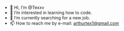 - 👋 Hi, I’m @Texxv
- 👀 I’m interested in learning how to code.
- 🌱 I’m currently searching for a new job.
- 📫 How to reach me by e-mail: arthurtex1@gmail.com
<!---
Texxv/Texxv is a ✨ special ✨ repository because its `README.md` (this file) appears on your GitHub profile.
You can click the Preview link to take a look at your changes.
--->
